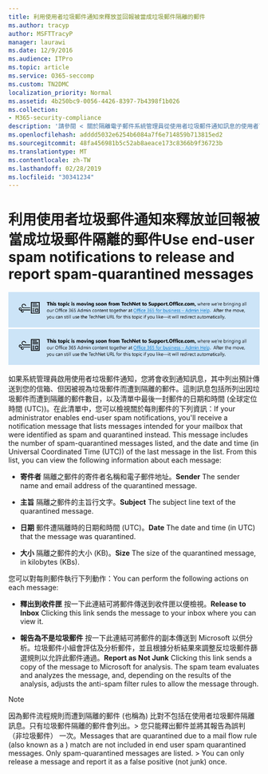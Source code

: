 ```yaml
---
title: 利用使用者垃圾郵件通知來釋放並回報被當成垃圾郵件隔離的郵件
ms.author: tracyp
author: MSFTTracyP
manager: laurawi
ms.date: 12/9/2016
ms.audience: ITPro
ms.topic: article
ms.service: O365-seccomp
ms.custom: TN2DMC
localization_priority: Normal
ms.assetid: 4b250bc9-0056-4426-8397-7b4398f1b026
ms.collection:
- M365-security-compliance
description: '請參閱 < 關於隔離電子郵件系統管理員從使用者垃圾郵件通知訊息的使用者可以執行以下動作的郵件。 '
ms.openlocfilehash: adddd5032e6254b6084a7f6e714859b713815ed2
ms.sourcegitcommit: 48fa456981b5c52ab8aeace173c8366b9f36723b
ms.translationtype: MT
ms.contentlocale: zh-TW
ms.lasthandoff: 02/28/2019
ms.locfileid: "30341234"
---
```

# <a name="use-end-user-spam-notifications-to-release-and-report-spam-quarantined-messages"></a><span data-ttu-id="2cf84-103">利用使用者垃圾郵件通知來釋放並回報被當成垃圾郵件隔離的郵件</span><span class="sxs-lookup"><span data-stu-id="2cf84-103">Use end-user spam notifications to release and report spam-quarantined messages</span></span>

<span data-ttu-id="2cf84-104">[![關於從 TechNet 移動到 support.office.com 的內容圖像中的文字](media/ab7c897a-4798-4f31-8c84-f17a8409b133.png)](https://go.microsoft.com/fwlink/p/?LinkID=624152)</span><span class="sxs-lookup"><span data-stu-id="2cf84-104">[![Text in image about content moving from TechNet to support.office.com](media/ab7c897a-4798-4f31-8c84-f17a8409b133.png)](https://go.microsoft.com/fwlink/p/?LinkID=624152)</span></span>
  
<span data-ttu-id="2cf84-p101">如果系統管理員啟用使用者垃圾郵件通知，您將會收到通知訊息，其中列出預計傳送到您的信箱、但因被視為垃圾郵件而遭到隔離的郵件。這則訊息包括所列出因垃圾郵件而遭到隔離的郵件數目，以及清單中最後一封郵件的日期和時間 (全球定位時間 (UTC))。在此清單中，您可以檢視關於每則郵件的下列資訊：</span><span class="sxs-lookup"><span data-stu-id="2cf84-p101">If your administrator enables end-user spam notifications, you'll receive a notification message that lists messages intended for your mailbox that were identified as spam and quarantined instead. This message includes the number of spam-quarantined messages listed, and the date and time (in Universal Coordinated Time (UTC)) of the last message in the list. From this list, you can view the following information about each message:</span></span> 
  
- <span data-ttu-id="2cf84-108">**寄件者** 隔離之郵件的寄件者名稱和電子郵件地址。</span><span class="sxs-lookup"><span data-stu-id="2cf84-108">**Sender** The sender name and email address of the quarantined message.</span></span> 
    
- <span data-ttu-id="2cf84-109">**主旨** 隔離之郵件的主旨行文字。</span><span class="sxs-lookup"><span data-stu-id="2cf84-109">**Subject** The subject line text of the quarantined message.</span></span> 
    
- <span data-ttu-id="2cf84-110">**日期** 郵件遭隔離時的日期和時間 (UTC)。</span><span class="sxs-lookup"><span data-stu-id="2cf84-110">**Date** The date and time (in UTC) that the message was quarantined.</span></span> 
    
- <span data-ttu-id="2cf84-111">**大小** 隔離之郵件的大小 (KB)。</span><span class="sxs-lookup"><span data-stu-id="2cf84-111">**Size** The size of the quarantined message, in kilobytes (KBs).</span></span> 
    
<span data-ttu-id="2cf84-112">您可以對每則郵件執行下列動作：</span><span class="sxs-lookup"><span data-stu-id="2cf84-112">You can perform the following actions on each message:</span></span>
  
- <span data-ttu-id="2cf84-113">**釋出到收件匣** 按一下此連結可將郵件傳送到收件匣以便檢視。</span><span class="sxs-lookup"><span data-stu-id="2cf84-113">**Release to Inbox** Clicking this link sends the message to your inbox where you can view it.</span></span> 
    
- <span data-ttu-id="2cf84-p102">**報告為不是垃圾郵件** 按一下此連結可將郵件的副本傳送到 Microsoft 以供分析。垃圾郵件小組會評估及分析郵件，並且根據分析結果來調整反垃圾郵件篩選規則以允許此郵件通過。</span><span class="sxs-lookup"><span data-stu-id="2cf84-p102">**Report as Not Junk** Clicking this link sends a copy of the message to Microsoft for analysis. The spam team evaluates and analyzes the message, and, depending on the results of the analysis, adjusts the anti-spam filter rules to allow the message through.</span></span> 
    
> [!NOTE]
>  <span data-ttu-id="2cf84-p103">因為郵件流程規則而遭到隔離的郵件 (也稱為) 比對不包括在使用者垃圾郵件隔離訊息。只有垃圾郵件隔離的郵件會列出。> 您只能釋出郵件並將其報告為誤判 （非垃圾郵件） 一次。</span><span class="sxs-lookup"><span data-stu-id="2cf84-p103">Messages that are quarantined due to a mail flow rule (also known as a ) match are not included in end user spam quarantined messages. Only spam-quarantined messages are listed. >  You can only release a message and report it as a false positive (not junk) once.</span></span> 
  

